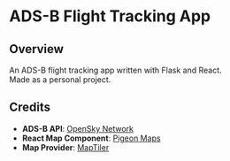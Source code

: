 # ADS-B Flight Tracking App

## Overview

An ADS-B flight tracking app written with Flask and React.  
Made as a personal project.

## Credits

- **ADS-B API**: [OpenSky Network](https://opensky-network.org/)
- **React Map Component**: [Pigeon Maps](https://pigeon-maps.js.org/)
- **Map Provider**: [MapTiler](https://www.maptiler.com/)

